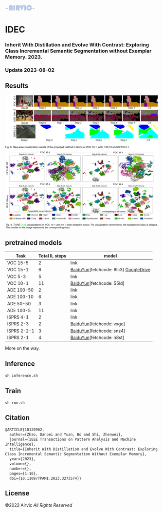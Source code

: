 <img src="illustration/AIRVIC.png" width="100px">

# IDEC
### Inherit With Distillation and Evolve With Contrast: Exploring Class Incremental Semantic Segmentation without Exemplar Memory. 2023.





### Update 2023-08-02

## Results
![visualization](illustration/Fig8.png)
![interpretability](illustration/Fig9.png)
## pretrained models

| Task        | Total IL steps   | model 
|-------------|---------|-----------
| VOC 15-5    | 2       | link    
| VOC 15-1    | 6       | [BaiduYun](https://pan.baidu.com/s/1zvusmhzKrCWQDPnUKQnZCQ)[fetchcode: 6lc3]  [GoogleDrive](https://drive.google.com/drive/u/0/folders/1JHQYep21cWuK97HX2xWLf9QacG3HQVCs) 
| VOC 5-3     | 5       | link    
| VOC 10-1    | 11      | [BaiduYun](https://pan.baidu.com/s/1h4UYJcRtD_Kzz0OWAHOtig)[fetchcode: 55ld]  
| ADE 100-50  | 2       | link 
| ADE 100-10  | 6       | link   
| ADE 50-50   | 3       | link  
| ADE 100-5   | 11      | link   
| ISPRS 4-1   | 2       | link    
| ISPRS 2-3   | 2       | [BaiduYun](https://pan.baidu.com/s/14_-FFm-O2Rz_3Mqt4ls5Wg)[fetchcode: vxge]    
| ISPRS 2-2-1 | 3       | [BaiduYun](https://pan.baidu.com/s/1jYQlj9x-VadharG9RVdjeg)[fetchcode: snz4]  
| ISPRS 2-1   | 4       | [BaiduYun](https://pan.baidu.com/s/1qPz1XqgIBkYW92-Zh6ZUcA)[fetchcode: h8st]    

More on the way.

## Inference
```sh inference.sh```

## Train
```sh run.sh```

## Citation
```
@ARTICLE{10120962,
  author={Zhao, Danpei and Yuan, Bo and Shi, Zhenwei},
  journal={IEEE Transactions on Pattern Analysis and Machine Intelligence}, 
  title={Inherit With Distillation and Evolve With Contrast: Exploring Class Incremental Semantic Segmentation Without Exemplar Memory}, 
  year={2023},
  volume={},
  number={},
  pages={1-16},
  doi={10.1109/TPAMI.2023.3273574}}
```
## License
©2022 Airvic *All Rights Reserved*



